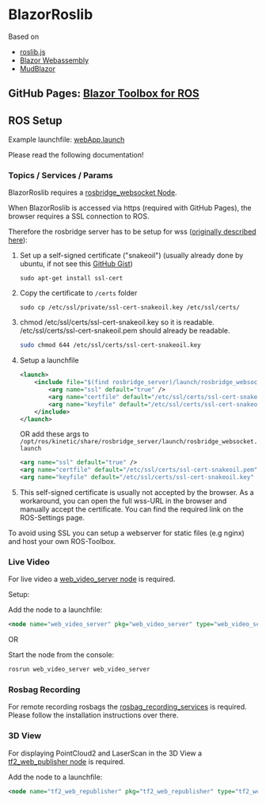 # BlazorRoslib
Based on
- [roslib.js](https://github.com/RobotWebTools/roslibjs)
- [Blazor Webassembly](https://learn.microsoft.com/de-de/aspnet/core/blazor/?view=aspnetcore-6.0#blazor-webassembly)
- [MudBlazor](https://github.com/MudBlazor/MudBlazor/)

## GitHub Pages: [Blazor Toolbox for ROS](https://davidberschauer.github.io/BlazorRoslib/)


## ROS Setup
Example launchfile: [webApp.launch](/ROS%20example/webApp.launch)

Please read the following documentation!

### Topics / Services / Params
BlazorRoslib requires a [rosbridge_websocket Node](http://wiki.ros.org/rosbridge_suite/Tutorials/RunningRosbridge).

When BlazorRoslib is accessed via https (required with GitHub Pages), the browser requires a SSL connection to ROS. 

Therefore the rosbridge server has to be setup for wss ([originally described here](https://github.com/UbiquityRobotics/speech_commands#Installation)):

1. Set up a self-signed certificate ("snakeoil") (usually already done by ubuntu, if not see this [GitHub Gist](https://gist.github.com/yyuu/4335041))
    ```
    sudo apt-get install ssl-cert
    ```
2. Copy the certificate to `/certs` folder
    ```
    sudo cp /etc/ssl/private/ssl-cert-snakeoil.key /etc/ssl/certs/
    ```
3. chmod /etc/ssl/certs/ssl-cert-snakeoil.key so it is readable. /etc/ssl/certs/ssl-cert-snakeoil.pem should already be readable.
    ```bash
    sudo chmod 644 /etc/ssl/certs/ssl-cert-snakeoil.key
    ```
3. Setup a launchfile 
    ```xml
    <launch>
        <include file="$(find rosbridge_server)/launch/rosbridge_websocket.launch"> 
            <arg name="ssl" default="true" />
            <arg name="certfile" default="/etc/ssl/certs/ssl-cert-snakeoil.pem" />
            <arg name="keyfile" default="/etc/ssl/certs/ssl-cert-snakeoil.key" />
        </include>
    </launch>
    ```
    OR add these args to ``` /opt/ros/kinetic/share/rosbridge_server/launch/rosbridge_websocket.launch```
    ```xml
    <arg name="ssl" default="true" />
    <arg name="certfile" default="/etc/ssl/certs/ssl-cert-snakeoil.pem" />
    <arg name="keyfile" default="/etc/ssl/certs/ssl-cert-snakeoil.key" />
    ```
5. This self-signed certificate is usually not accepted by the browser. As a workaround, you can open the full wss-URL in the browser and manually accept the certificate. You can find the required link on the ROS-Settings page.

To avoid using SSL you can setup a webserver for static files (e.g nginx) and host your own ROS-Toolbox.

### Live Video
For live video a [web_video_server node](http://wiki.ros.org/web_video_server) is required. 

Setup:

Add the node to a launchfile:

```xml
<node name="web_video_server" pkg="web_video_server" type="web_video_server" output="screen" />
```
OR 

Start the node from the console:
```sh
rosrun web_video_server web_video_server
```

### Rosbag Recording
For remote recording rosbags the [rosbag_recording_services](https://github.com/DavidBerschauer/rosbag_recording_services) is required. Please follow the installation instructions over there.

### 3D View
For displaying PointCloud2 and LaserScan in the 3D View a [tf2_web_publisher node](http://wiki.ros.org/tf2_web_republisher) is required.

Add the node to a launchfile:
```xml
<node name="tf2_web_republisher" pkg="tf2_web_republisher" type="tf2_web_republisher" output="screen"/>
```

